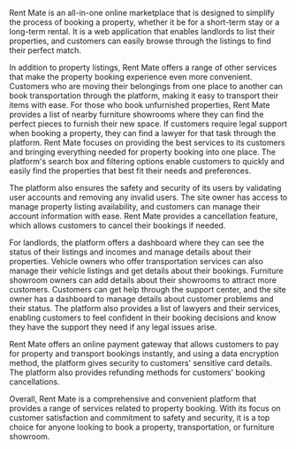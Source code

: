 Rent Mate is an all-in-one online marketplace that is designed to simplify the process of booking a property, whether it be for a short-term stay or a long-term rental. It is a web application that enables landlords to list their properties, and customers can easily browse through the listings to find their perfect match.

In addition to property listings, Rent Mate offers a range of other services that make the property booking experience even more convenient. Customers who are moving their belongings from one place to another can book transportation through the platform, making it easy to transport their items with ease. For those who book unfurnished properties, Rent Mate provides a list of nearby furniture showrooms where they can find the perfect pieces to furnish their new space. If customers require legal support when booking a property, they can find a lawyer for that task through the platform. Rent Mate focuses on providing the best services to its customers and bringing everything needed for property booking into one place. The platform's search box and filtering options enable customers to quickly and easily find the properties that best fit their needs and preferences. 

The platform also ensures the safety and security of its users by validating user accounts and removing any invalid users. The site owner has access to manage property listing availability, and customers can manage their account information with ease. Rent Mate provides a cancellation feature, which allows customers to cancel their bookings if needed. 

For landlords, the platform offers a dashboard where they can see the status of their listings and incomes and manage details about their properties. Vehicle owners who offer transportation services can also manage their vehicle listings and get details about their bookings. Furniture showroom owners can add details about their showrooms to attract more customers. Customers can get help through the support center, and the site owner has a dashboard to manage details about customer problems and their status. The platform also provides a list of lawyers and their services, enabling customers to feel confident in their booking decisions and know they have the support they need if any legal issues arise.

Rent Mate offers an online payment gateway that allows customers to pay for property and transport bookings instantly, and using a data encryption method, the platform gives security to customers' sensitive card details. The platform also provides refunding methods for customers' booking cancellations.

Overall, Rent Mate is a comprehensive and convenient platform that provides a range of services related to property booking. With its focus on customer satisfaction and commitment to safety and security, it is a top choice for anyone looking to book a property, transportation, or furniture showroom.
